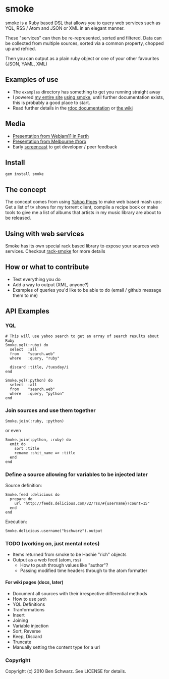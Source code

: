 # smoke

smoke is a Ruby based DSL that allows you to query web services such as YQL, RSS / Atom and JSON or XML in an elegant manner.

These "services" can then be re-represented, sorted and filtered. Data can be collected from multiple sources, sorted via a common property, chopped up and refried. 

Then you can output as a plain ruby object or one of your other favourites (JSON, YAML, XML)

## Examples of use

* The `examples` directory has something to get you running straight away
* I powered [my entire site](http://www.germanforblack.com) [using smoke](http://github.com/benschwarz/benschwarz-site/blob/44de70463c744d821d3ffd2cf940e6d3e415fbdd/lib/stream.rb), until further documentation exists, this is probably a good place to start.
* Read further details in the [rdoc documentation](http://rdoc.info/projects/benschwarz/smoke) or [the wiki](http://wiki.github.com/benschwarz/smoke)

## Media

* [Presentation from Webjam11 in Perth](http://www.slideshare.net/benschwarz/how-to-reinterpret-the-web-in-180-seconds)
* [Presentation from Melbourne #roro](http://www.slideshare.net/benschwarz/smoke-1371124)
* Early [screencast](http://vimeo.com/4272804) to get developer / peer feedback


## Install

    gem install smoke

## The concept

The concept comes from using [Yahoo Pipes](http://pipes.yahoo.com) to make web based mash ups: Get a list of tv shows for my torrent client, compile a recipe book or make tools to give me a list of albums that artists in my music library are about to be released.

## Using with web services

Smoke has its own special rack based library to expose your sources web services. Checkout [rack-smoke](http://github.com/benschwarz/rack-smoke) for more details

## How or what to contribute

* Test everything you do
* Add a way to output (XML, anyone?)
* Examples of queries you'd like to be able to do (email / github message them to me)

## API Examples
### YQL
    # This will use yahoo search to get an array of search results about Ruby
    Smoke.yql(:ruby) do
      select  :all
      from    "search.web"
      where   :query, "ruby"
      
      discard :title, /tuesday/i
    end

    Smoke.yql(:python) do
      select  :all
      from    "search.web"
      where   :query, "python"
    end

### Join sources and use them together
    Smoke.join(:ruby, :python)

or even

    Smoke.join(:python, :ruby) do
      emit do
        sort :title
        rename :shit_name => :title
      end
    end
    
### Define a source allowing for variables to be injected later

Source definition:

    Smoke.feed :delicious do
      prepare do
        url "http://feeds.delicious.com/v2/rss/#{username}?count=15"
      end
    end

Execution: 

    Smoke.delicious.username("bschwarz").output


### TODO (working on, just mental notes)
* Items returned from smoke to be Hashie "rich" objects
* Output as a web feed (atom, rss)
  * How to push through values like "author"?
  * Passing modified time headers through to the atom formatter

#### For wiki pages (docs, later)
* Document all sources with their irrespective differential methods
* How to use `path`
* YQL Definitions
* Tranformations
* Insert
* Joining
* Variable injection
* Sort, Reverse
* Keep, Discard
* Truncate
* Manually setting the content type for a url

### Copyright

Copyright (c) 2010 Ben Schwarz. See LICENSE for details.
